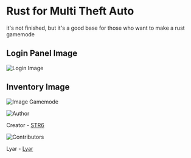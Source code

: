 # Rust for Multi Theft Auto

it's not finished, but it's a good base for those who want to make a rust gamemode

## Login Panel Image
![Login Image](https://cdn.discordapp.com/attachments/769891911770570755/832849154162163712/Captura_de_Tela_29.png)

## Inventory Image
![Image Gamemode](https://cdn.discordapp.com/attachments/769891911770570755/832847550955913216/Captura_de_Tela_28.png)

![Author](https://cdn.discordapp.com/attachments/785196718382907452/833399346623676486/creator.png)

Creator - [STR6](https://github.com/STR6)

![Contributors](https://cdn.discordapp.com/attachments/785196718382907452/833399345474699295/contributors.png)

Lyar - [Lyar](https://github.com/1Lyar)
